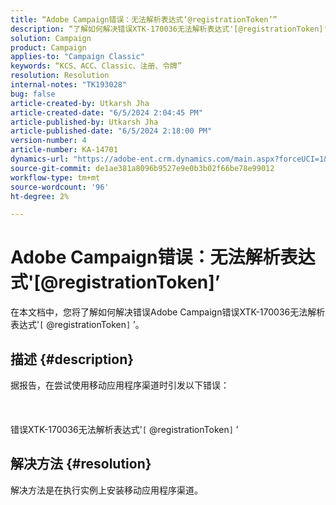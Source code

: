 ```yaml
---
title: “Adobe Campaign错误：无法解析表达式‘@registrationToken’”
description: “了解如何解决错误XTK-170036无法解析表达式'[@registrationToken]'。”
solution: Campaign
product: Campaign
applies-to: "Campaign Classic"
keywords: “KCS、ACC、Classic、注册、令牌”
resolution: Resolution
internal-notes: "TK193028"
bug: false
article-created-by: Utkarsh Jha
article-created-date: "6/5/2024 2:04:45 PM"
article-published-by: Utkarsh Jha
article-published-date: "6/5/2024 2:18:00 PM"
version-number: 4
article-number: KA-14701
dynamics-url: "https://adobe-ent.crm.dynamics.com/main.aspx?forceUCI=1&pagetype=entityrecord&etn=knowledgearticle&id=f6605a8f-4423-ef11-840a-000d3a37eaf2"
source-git-commit: de1ae381a8096b9527e9e0b3b02f66be78e99012
workflow-type: tm+mt
source-wordcount: '96'
ht-degree: 2%

---
```


# Adobe Campaign错误：无法解析表达式&#39;[@registrationToken]’


在本文档中，您将了解如何解决错误Adobe Campaign错误XTK-170036无法解析表达式&#39;`[` @registrationToken`]` ’。

## 描述 {#description}

据报告，在尝试使用移动应用程序渠道时引发以下错误：<br><br> <br><br>错误XTK-170036无法解析表达式&#39;`[` @registrationToken`]` ’

## 解决方法 {#resolution}


解决方法是在执行实例上安装移动应用程序渠道。

